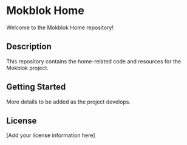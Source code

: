# Mokblok Home

Welcome to the Mokblok Home repository!

## Description

This repository contains the home-related code and resources for the Mokblok project.

## Getting Started

More details to be added as the project develops.

## License

[Add your license information here]
